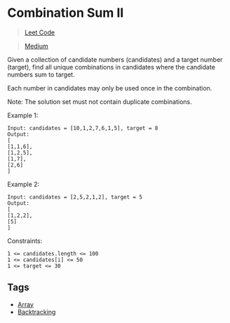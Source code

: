 # Combination Sum II

> [Leet Code](https://leetcode.com/problems/combination-sum-ii/)

> [Medium](../.difficulty/Medium.md)

Given a collection of candidate numbers (candidates) and a target number (target), find all unique combinations in candidates where the candidate numbers sum to target.

Each number in candidates may only be used once in the combination.

Note: The solution set must not contain duplicate combinations.

Example 1:

```
Input: candidates = [10,1,2,7,6,1,5], target = 8
Output:
[
[1,1,6],
[1,2,5],
[1,7],
[2,6]
]
```

Example 2:

```
Input: candidates = [2,5,2,1,2], target = 5
Output:
[
[1,2,2],
[5]
]
```

Constraints:

```
1 <= candidates.length <= 100
1 <= candidates[i] <= 50
1 <= target <= 30
```

## Tags

- [Array](../.tags/Array.md)
- [Backtracking](../.tags/Backtracking.md)
